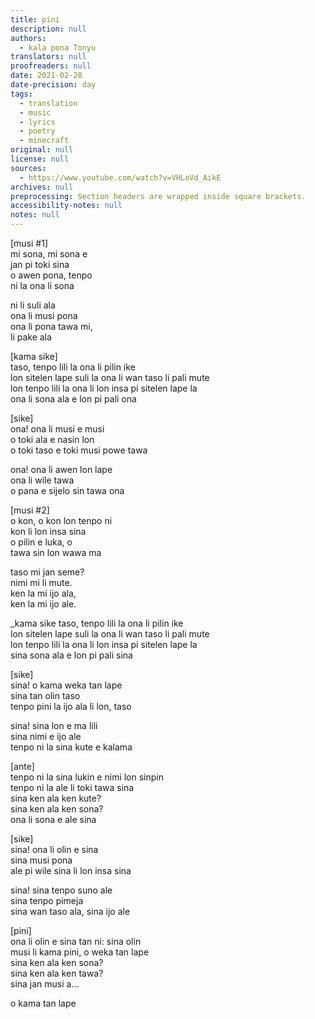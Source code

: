 ```yaml
---
title: pini
description: null
authors:
  - kala pona Tonyu
translators: null
proofreaders: null
date: 2021-02-28
date-precision: day
tags:
  - translation
  - music
  - lyrics
  - poetry
  - minecraft
original: null
license: null
sources:
  - https://www.youtube.com/watch?v=VHLoVd_AikE
archives: null
preprocessing: Section headers are wrapped inside square brackets.
accessibility-notes: null
notes: null
---
```


\[musi #1]  \
mi sona, mi sona e  \
jan pi toki sina  \
o awen pona, tenpo  \
ni la ona li sona

ni li suli ala  \
ona li musi pona  \
ona li pona tawa mi,  \
li pake ala

\[kama sike]  \
taso, tenpo lili la ona li pilin ike  \
lon sitelen lape suli la ona li wan taso li pali mute  \
lon tenpo lili la ona li lon insa pi sitelen lape la  \
ona li sona ala e lon pi pali ona

\[sike]  \
ona! ona li musi e musi  \
o toki ala e nasin lon  \
o toki taso e toki musi powe tawa

ona! ona li awen lon lape  \
ona li wile tawa  \
o pana e sijelo sin tawa ona

\[musi #2]  \
o kon, o kon lon tenpo ni  \
kon li lon insa sina  \
o pilin e luka, o  \
tawa sin lon wawa ma

taso mi jan seme?  \
nimi mi li mute.  \
ken la mi ijo ala,  \
ken la mi ijo ale.

_kama sike
taso, tenpo lili la ona li pilin ike  \
lon sitelen lape suli la ona li wan taso li pali mute  \
lon tenpo lili la ona li lon insa pi sitelen lape la  \
sina sona ala e lon pi pali sina

\[sike]  \
sina! o kama weka tan lape  \
sina tan olin taso  \
tenpo pini la ijo ala li lon, taso

sina! sina lon e ma lili  \
sina nimi e ijo ale  \
tenpo ni la sina kute e kalama

\[ante]  \
tenpo ni la sina lukin e nimi lon sinpin  \
tenpo ni la ale li toki tawa sina  \
sina ken ala ken kute?  \
sina ken ala ken sona?  \
ona li sona e ale sina

\[sike]  \
sina! ona li olin e sina  \
sina musi pona  \
ale pi wile sina li lon insa sina

sina! sina tenpo suno ale  \
sina tenpo pimeja  \
sina wan taso ala, sina ijo ale

\[pini]  \
ona li olin e sina tan ni: sina olin  \
musi li kama pini, o weka tan lape  \
sina ken ala ken sona?  \
sina ken ala ken tawa?  \
sina jan musi a...

o kama tan lape
